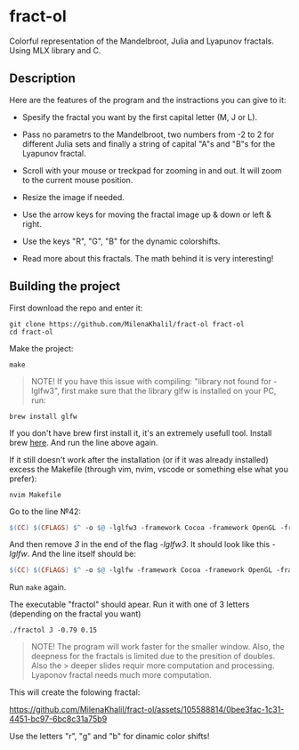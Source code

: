 
# fract-ol
Colorful representation of the Mandelbroot, Julia and Lyapunov fractals. Using MLX library and C.

## Description

Here are the features of the program and the instractions you can give to it:

* Spesify the fractal you want by the first capital letter (M, J or L).

* Pass no parametrs to the Mandelbroot, two numbers from -2 to 2 for different Julia sets and finally a string of capital "A"s and "B"s for the Lyapunov fractal.

* Scroll with your mouse or treckpad for zooming in and out. It will zoom to the current mouse position.

* Resize the image if needed.

* Use the arrow keys for moving the fractal image up & down or left & right.

* Use the keys "R", "G", "B" for the dynamic colorshifts.

* Read more about this fractals. The math behind it is very interesting!

## Building the project

First download the repo and enter it:

```console
git clone https://github.com/MilenaKhalil/fract-ol fract-ol
cd fract-ol
```

Make the project:

```console
make
```

> NOTE! If you have this issue with compiling: "library not found for -lglfw3", first make sure that the library glfw is installed on your PC, run:

```console
brew install glfw
```

If you don't have brew first install it, it's an extremely usefull tool. Install brew [here](https://docs.brew.sh/Installation). And run the line above again.

If it still doesn't work after the installation (or if it was already installed) excess the Makefile (through vim, nvim, vscode or something else what you prefer):

```console
nvim Makefile
```
Go to the line №42:

```makefile
$(CC) $(CFLAGS) $^ -o $@ -lglfw3 -framework Cocoa -framework OpenGL -framework IOKit
```

And then remove _3_ in the end of the flag _-lglfw3_. It should look like this _-lglfw_. And the line itself should be:

```makefile
$(CC) $(CFLAGS) $^ -o $@ -lglfw -framework Cocoa -framework OpenGL -framework IOKit
```

Run `make` again.

The executable "fractol" should apear. Run it with one of 3 letters (depending on the fractal you want)

```console
./fractol J -0.79 0.15
```

> NOTE! The program will work faster for the smaller window. Also, the deepness for the fractals is limited due to the presition of doubles. Also the > deeper slides requir more computation and processing. Lyaponov fractal needs much more computation.


This will create the folowing fractal:

https://github.com/MilenaKhalil/fract-ol/assets/105588814/0bee3fac-1c31-4451-bc97-6bc8c31a75b9

Use the letters "r", "g" and "b" for dinamic color shifts!
